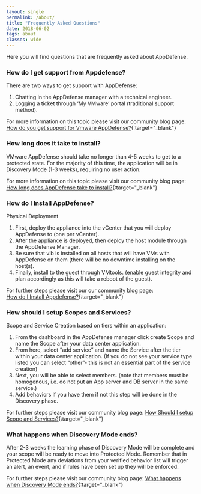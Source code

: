 ```yaml
---
layout: single
permalink: /about/
title: "Frequently Asked Questions"
date: 2018-06-02
tags: about
classes: wide
---
```


Here you will find questions that are frequently asked about AppDefense. 


### How do I get support from Appdefense?

There are two ways to get support with AppDefense:

1. Chatting in the AppDefense manager with a technical engineer.
2. Logging a ticket through ‘My VMware’ portal (traditional support method).

For more information on this topic please visit our community blog page:
[How do you get support for Vmware AppDefense?](https://communities.vmware.com/thread/616075){:target="_blank"} 



### How long does it take to install? 

VMware AppDefense should take no longer than 4-5 weeks to get to a protected state. For the majority of this time, the application will be in Discovery Mode (1-3 weeks), requiring no user action. 

For more information on this topic please visit our community blog page:
[How long does AppDefense take to install?](https://communities.vmware.com/message/2872636#2872636){:target="_blank"} 

### How do I Install AppDefense? 

Physical Deployment

1. First, deploy the appliance into the vCenter that you will deploy AppDefense to (one per vCenter).
2. After the appliance is deployed, then deploy the host module through the AppDefense Manager.
3. Be sure that vib is installed on all hosts that will have VMs with AppDefense on them (there will be no downtime installing on the host(s).
4. Finally, install to the guest through VMtools. (enable guest integrity and plan accordingly as this will take a reboot of the guest).

For further steps please visit our our community blog page:  
[How do I Install Appdefense?](https://communities.vmware.com/thread/613569){:target="_blank"} 


### How should I setup Scopes and Services? 

Scope and Service Creation based on tiers within an application: 

1. From the dashboard in the AppDefense manager click create Scope and name the Scope after your data center application.
2. From here, select “add service” and name the Service after the tier within your data center application. (If you do not see your service type listed you can select “other”- this is not an essential part of the service creation)
3. Next, you will be able to select members. (note that members must be homogenous, i.e. do not put an App server and DB server in the same service.)
4. Add behaviors if you have them if not this step will be done in the Discovery phase.

For further steps please visit our community blog page: 
[How Should I setup Scope and Services?](https://communities.vmware.com/thread/614669){:target="_blank"} 


### What happens when Discovery Mode ends? 

After 2-3 weeks the learning phase of Discovery Mode will be complete and your scope will be ready to move into Protected Mode. Remember that in Protected Mode any deviations from your verified behavior list will trigger an alert, an event, and if rules have been set up they will be enforced.

For further steps please visit our community blog page: 
[What happens when Discovery Mode ends?](https://communities.vmware.com/thread/615819){:target="_blank"}








